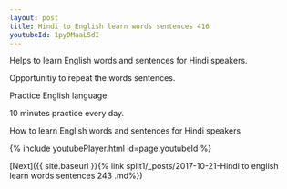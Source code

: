 ```yaml
---
layout: post
title: Hindi to English learn words sentences 416 
youtubeId: 1pyDMaaL5dI
---
```

 
 
Helps to learn English words and sentences for Hindi speakers.

Opportunitiy to repeat the words sentences. 

Practice English language. 
 
10 minutes practice every day. 
 
How to learn English words and sentences for Hindi speakers 
 
{% include youtubePlayer.html id=page.youtubeId %}
 
 
[Next]({{ site.baseurl }}{% link  split1/_posts/2017-10-21-Hindi to english learn words sentences 243 .md%})
 
